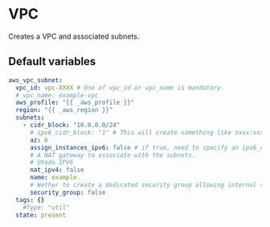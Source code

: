# VPC
Creates a VPC and associated subnets.
<!--TOC-->
<!--ENDTOC-->

<!--ROLEVARS-->
## Default variables
```yaml
aws_vpc_subnet:
  vpc_id: vpc-XXXX # One of vpc_id or vpc_name is mandatory.
  # vpc_name: example-vpc
  aws_profile: "{{ _aws_profile }}"
  region: "{{ _aws_region }}"
  subnets:
    - cidr_block: "10.0.0.0/24"
      # ipv6_cidr_block: "1" # This will create something like xxxx:xxxx:xxxx:xxyy::/64 where yy is created using the ipsubnet filter automatically - DO NOT DEFINE IF IPV6 IS NOT REQUIRED
      az: b
      assign_instances_ipv6: false # if true, need to specify an ipv6_cidr_block value.
      # A NAT gateway to associate with the subnets.
      # @todo IPV6
      nat_ipv4: false
      name: example.
      # Wether to create a dedicated security group allowing internal traffic.
      security_group: false
  tags: {}
    #Type: "util"
  state: present

```

<!--ENDROLEVARS-->
